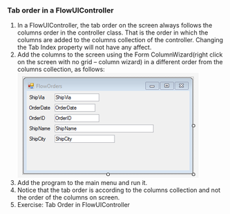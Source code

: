 ﻿### Tab order in a FlowUIController

1.	In a FlowUIController, the tab order on the screen always follows the columns order in the controller class. That is the order in which the columns are added to the columns collection of the controller. Changing the Tab Index property will not have any affect.
2.	Add the columns to the screen using the Form ColumnWizard(right click on the screen with no grid – column wizard)  in a different order from the columns collection, as follows:
![FlowOrders design](FlowOrders_design.png)
3.	Add the program to the main menu and run it.
4.	Notice that the tab order is according to the columns collection and not the order of the columns on screen.
5.	Exercise: Tab Order in FlowUIController
